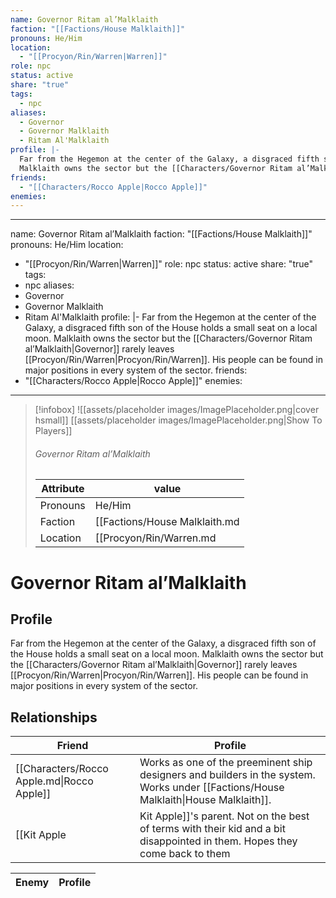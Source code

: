 ```yaml
---
name: Governor Ritam al’Malklaith
faction: "[[Factions/House Malklaith]]"
pronouns: He/Him
location:
  - "[[Procyon/Rin/Warren|Warren]]"
role: npc
status: active
share: "true"
tags:
  - npc
aliases:
  - Governor
  - Governor Malklaith
  - Ritam Al'Malklaith
profile: |-
  Far from the Hegemon at the center of the Galaxy, a disgraced fifth son of the House holds a small seat on a local moon.
  Malklaith owns the sector but the [[Characters/Governor Ritam al’Malklaith|Governor]] rarely leaves [[Procyon/Rin/Warren|Procyon/Rin/Warren]]. His people can be found in major positions in every system of the sector.
friends:
  - "[[Characters/Rocco Apple|Rocco Apple]]"
enemies: 
---
```

---
name: Governor Ritam al’Malklaith
faction: "[[Factions/House Malklaith]]"
pronouns: He/Him
location:
  - "[[Procyon/Rin/Warren|Warren]]"
role: npc
status: active
share: "true"
tags:
  - npc
aliases:
  - Governor
  - Governor Malklaith
  - Ritam Al'Malklaith
profile: |-
  Far from the Hegemon at the center of the Galaxy, a disgraced fifth son of the House holds a small seat on a local moon.
  Malklaith owns the sector but the [[Characters/Governor Ritam al’Malklaith|Governor]] rarely leaves [[Procyon/Rin/Warren|Procyon/Rin/Warren]]. His people can be found in major positions in every system of the sector.
friends:
  - "[[Characters/Rocco Apple|Rocco Apple]]"
enemies:
---


> [!infobox]
> ![[assets/placeholder images/ImagePlaceholder.png|cover hsmall]]
> [[assets/placeholder images/ImagePlaceholder.png|Show To Players]]
> ###### Governor Ritam al’Malklaith
> Attribute |  value |
> ---|---|
> Pronouns | He/Him
> Faction | [[Factions/House Malklaith.md|House Malklaith]]
> Location | [[Procyon/Rin/Warren.md|Warren]] |


# Governor Ritam al’Malklaith
## Profile
Far from the Hegemon at the center of the Galaxy, a disgraced fifth son of the House holds a small seat on a local moon.
Malklaith owns the sector but the [[Characters/Governor Ritam al’Malklaith|Governor]] rarely leaves [[Procyon/Rin/Warren|Procyon/Rin/Warren]]. His people can be found in major positions in every system of the sector.

## Relationships

| Friend                                     | Profile                                                                                                                                                                                                                                                            |
| ------------------------------------------ | ------------------------------------------------------------------------------------------------------------------------------------------------------------------------------------------------------------------------------------------------------------------ |
| [[Characters/Rocco Apple.md\|Rocco Apple]] | Works as one of the preeminent ship designers and builders in the system. Works under [[Factions/House Malklaith\|House Malklaith]].
 [[Kit Apple|Kit Apple]]'s parent. Not on the best of terms with their kid and a bit disappointed in them. Hopes they come back to them |


| Enemy | Profile |
| ----- | ------- |


